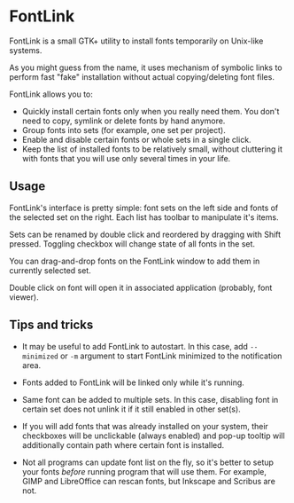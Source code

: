 # FontLink

FontLink is a small GTK+ utility to install fonts temporarily on Unix-like
systems.

As you might guess from the name, it uses mechanism of symbolic links
to perform fast "fake" installation without actual copying/deleting font files.

FontLink allows you to:
* Quickly install certain fonts only when you really need them. You don't
  need to copy, symlink or delete fonts by hand anymore.
* Group fonts into sets (for example, one set per project).
* Enable and disable certain fonts or whole sets in a single click.
* Keep the list of installed fonts to be relatively small, without cluttering
  it with fonts that you will use only several times in your life.


## Usage

FontLink's interface is pretty simple: font sets on the left side and
fonts of the selected set on the right. Each list has toolbar to manipulate
it's items.

Sets can be renamed by double click and reordered by dragging with Shift
pressed. Toggling checkbox will change state of all fonts in the set.

You can drag-and-drop fonts on the FontLink window to add them in currently
selected set.

Double click on font will open it in associated application (probably,
font viewer).


## Tips and tricks

* It may be useful to add FontLink to autostart. In this case, add
  `--minimized` or `-m` argument to start FontLink minimized to the
  notification area.

* Fonts added to FontLink will be linked only while it's running.

* Same font can be added to multiple sets. In this case, disabling font in
  certain set does not unlink it if it still enabled in other set(s).

* If you will add fonts that was already installed on your system, their
  checkboxes will be unclickable (always enabled) and pop-up tooltip will
  additionally contain path where certain font is installed.

* Not all programs can update font list on the fly, so it's better to setup
  your fonts *before* running program that will use them. For example,
  GIMP and LibreOffice can rescan fonts, but Inkscape and Scribus are not.
